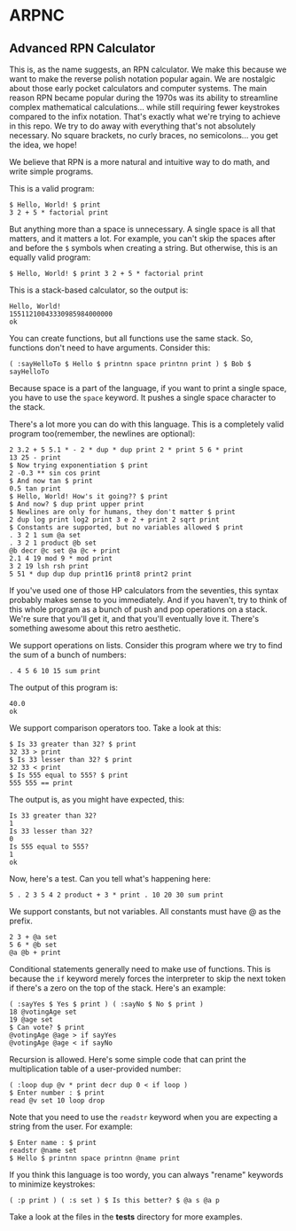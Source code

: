 # ARPNC
## Advanced RPN Calculator

This is, as the name suggests, an RPN calculator. We make this because we want to make the reverse polish notation popular again. We are nostalgic about those early pocket calculators and computer systems. The main reason RPN became popular during the 1970s was its ability to streamline complex mathematical calculations... while still requiring fewer keystrokes compared to the infix notation. That's exactly what we're trying to achieve in this repo. We try to do away with everything that's not absolutely necessary. No square brackets, no curly braces, no semicolons... you get the idea, we hope!

We believe that RPN is a more natural and intuitive way to do math, and write simple programs. 

This is a valid program:

```
$ Hello, World! $ print
3 2 + 5 * factorial print
```

But anything more than a space is unnecessary. A single space is all that matters, and it matters a lot. For example, you can't skip the spaces after and before the `$` symbols when creating a string. But otherwise, this is an equally valid program:

```
$ Hello, World! $ print 3 2 + 5 * factorial print
```

This is a stack-based calculator, so the output is:

```
Hello, World!
15511210043330985984000000
ok
```

You can create functions, but all functions use the same stack. So, functions don't need to have arguments. Consider this:

```
( :sayHelloTo $ Hello $ printnn space printnn print ) $ Bob $ sayHelloTo
```

Because space is a part of the language, if you want to print a single space, you have to use the `space` keyword. It pushes a single space character to the stack.

There's a lot more you can do with this language. This is a completely valid program too(remember, the newlines are optional):

```
2 3.2 + 5 5.1 * - 2 * dup * dup print 2 * print 5 6 * print
13 25 - print
$ Now trying exponentiation $ print
2 -0.3 ** sin cos print
$ And now tan $ print
0.5 tan print
$ Hello, World! How's it going?? $ print
$ And now? $ dup print upper print
$ Newlines are only for humans, they don't matter $ print
2 dup log print log2 print 3 e 2 + print 2 sqrt print
$ Constants are supported, but no variables allowed $ print
. 3 2 1 sum @a set
. 3 2 1 product @b set
@b decr @c set @a @c + print
2.1 4 19 mod 9 * mod print
3 2 19 lsh rsh print
5 51 * dup dup dup print16 print8 print2 print
```

If you've used one of those HP calculators from the seventies, this syntax probably makes sense to you immediately. And if you haven't, try to think of this whole program as a bunch of push and pop operations on a stack. We're sure that you'll get it, and that you'll eventually love it. There's something awesome about this retro aesthetic.

We support operations on lists. Consider this program where we try to find the sum of a bunch of numbers:

```
. 4 5 6 10 15 sum print
```

The output of this program is:

```
40.0
ok
```

We support comparison operators too. Take a look at this:

```
$ Is 33 greater than 32? $ print
32 33 > print
$ Is 33 lesser than 32? $ print
32 33 < print
$ Is 555 equal to 555? $ print
555 555 == print
```

The output is, as you might have expected, this:

```
Is 33 greater than 32?
1
Is 33 lesser than 32?
0
Is 555 equal to 555?
1
ok
```

Now, here's a test. Can you tell what's happening here:

```
5 . 2 3 5 4 2 product + 3 * print . 10 20 30 sum print
```

We support constants, but not variables. All constants must have @ as the prefix.

```
2 3 + @a set
5 6 * @b set
@a @b + print
```

Conditional statements generally need to make use of functions. This is because the `if` keyword merely forces the interpreter to skip the next token if there's a zero on the top of the stack. Here's an example:

```
( :sayYes $ Yes $ print ) ( :sayNo $ No $ print )
18 @votingAge set
19 @age set
$ Can vote? $ print
@votingAge @age > if sayYes
@votingAge @age < if sayNo
```

Recursion is allowed. Here's some simple code that can print the multiplication table of a user-provided number:

```
( :loop dup @v * print decr dup 0 < if loop )
$ Enter number : $ print
read @v set 10 loop drop
```

Note that you need to use the `readstr` keyword when you are expecting a string from the user. For example:

```
$ Enter name : $ print
readstr @name set 
$ Hello $ printnn space printnn @name print
```

If you think this language is too wordy, you can always "rename" keywords to minimize keystrokes:

```
( :p print ) ( :s set ) $ Is this better? $ @a s @a p
```

Take a look at the files in the **tests** directory for more examples.
